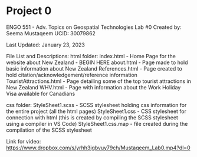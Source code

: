 # Project 0

ENGO 551 - Adv. Topics on Geospatial Technologies
Lab #0
Created by: Seema Mustaqeem
UCID: 30079862

Last Updated: January 23, 2023

File List and Descriptions:
html folder:
    index.html - Home Page for the website about New Zealand - BEGIN HERE
    about.html - Page made to hold basic information about New Zealand
    References.html - Page created to hold citation/acknowledgement/reference information
    TouristAttractions.html - Page detailing some of the top tourist attractions in New Zealand
    WHV.html - Page with information about the Work Holiday Visa available for Canadians

css folder:
    StyleSheet1.scss - SCSS stylesheet holding css information for the entire project (all the html pages)
    StyleSheet1.css - CSS stylesheet for connection with html (this is created by compiling the SCSS stylesheet using a compiler in VS Code)
    StyleSheet1.css.map - file created during the compilation of the SCSS stylesheet

Link for video: https://www.dropbox.com/s/yrhh3jgbvuy79ch/Mustaqeem_Lab0.mp4?dl=0
